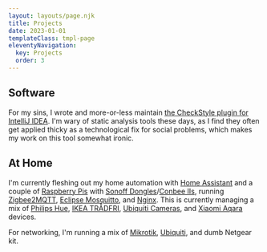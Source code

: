 ```yaml
---
layout: layouts/page.njk
title: Projects
date: 2023-01-01
templateClass: tmpl-page
eleventyNavigation:
  key: Projects
  order: 3
---
```


## Software

For my sins, I wrote and more-or-less maintain [the CheckStyle plugin for IntelliJ IDEA](https://github.com/jshiell/checkstyle-idea/). I'm wary of static analysis tools these days, as I find they often get applied thicky as a technological fix for social problems, which makes my work on this tool somewhat ironic.

## At Home

I'm currently fleshing out my home automation with [Home Assistant](https://www.home-assistant.io/) and a couple of [Raspberry Pis](https://www.raspberrypi.com/) with [Sonoff Dongles](https://sonoff.tech/product/gateway-and-sensors/sonoff-zigbee-3-0-usb-dongle-plus-e/)/[Conbee IIs](https://www.phoscon.de/en/conbee2), running [Zigbee2MQTT](https://www.zigbee2mqtt.io/), [Eclipse Mosquitto](https://mosquitto.org/), and [Nginx](https://www.nginx.com/). This is currently managing a mix of [Philips Hue](https://www.philips-hue.com/en-gb), [IKEA TRÅDFRI](https://www.ikea.com/gb/en/customer-service/product-support/smart-lighting/), [Ubiquiti Cameras](https://uk.store.ui.com/uk/en?category=all-cameras-nvrs), and [Xiaomi Aqara](https://www.aqara.com/en/home.html) devices. 

For networking, I'm running a mix of [Mikrotik](https://mikrotik.com/), [Ubiquiti](https://eu.store.ui.com/), and dumb Netgear kit.

